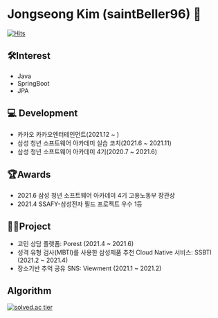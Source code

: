 # Jongseong Kim (saintBeller96) 👋
[![Hits](https://hits.seeyoufarm.com/api/count/incr/badge.svg?url=https%3A%2F%2Fgithub.com%2Fsaintbeller96&count_bg=%2379C83D&title_bg=%23555555&icon=&icon_color=%23E7E7E7&title=hits&edge_flat=false)](https://hits.seeyoufarm.com)

## 🛠️Interest
- Java
- SpringBoot
- JPA

## 💻 Development
- 카카오 카카오엔터테인먼트(2021.12 ~ )
- 삼성 청년 소프트웨어 아카데미 실습 코치(2021.6 ~ 2021.11)
- 삼성 청년 소프트웨어 아카데미 4기(2020.7 ~ 2021.6)
<!-- - 세종대학교 데이터마이닝 연구실(2018.9 ~ 2019.8) -->

<!-- ## 👩‍🏫Education
**세종대학교 컴퓨터공학과**
- 전체 학점: 4.06/4.5    전공 학점: 4.05/4.5 
- 2014.03. ~ 2019.08. (졸업)
 -->
 
## 🏆Awards
- 2021.6 삼성 청년 소프트웨어 아카데미 4기 고용노동부 장관상
- 2021.4 SSAFY-삼성전자 필드 프로젝트 우수 1등

## 👨‍💻Project
- 고민 상담 플랫폼: Porest (2021.4 ~ 2021.6)
- 성격 유형 검사(MBTI)를 사용한 삼성제품 추천 Cloud Native 서비스: SSBTI (2021.2 ~ 2021.4)
- 장소기반 추억 공유 SNS: Viewment (2021.1 ~ 2021.2)

## Algorithm
[![solved.ac tier](http://mazassumnida.wtf/api/generate_badge?boj=rlawhdtjd9)](https://solved.ac/rlawhdtjd9)

<!--
**saintbeller96/saintbeller96** is a ✨ _special_ ✨ repository because its `README.md` (this file) appears on your GitHub profile.

Here are some ideas to get you started:

- 🔭 I’m currently working on ...
- 🌱 I’m currently learning ...
- 👯 I’m looking to collaborate on ...
- 🤔 I’m looking for help with ...
- 💬 Ask me about ...
- 📫 How to reach me: ...
- 😄 Pronouns: ...
- ⚡ Fun fact: ...
-->
